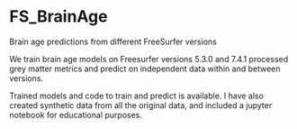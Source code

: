 # FS_BrainAge
Brain age predictions from different FreeSurfer versions

We train brain age models on Freesurfer versions 5.3.0 and 7.4.1 processed grey matter metrics and predict on independent data within and between versions.

Trained models and code to train and predict is available.
I have also created synthetic data from all the original data, and included a jupyter notebook for educational purposes.
